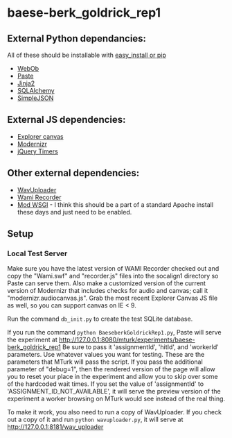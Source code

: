 # baese-berk_goldrick_rep1 #

## External Python dependancies: ##
All of these should be installable with [easy\_install or pip](http://pythonhosted.org/distribute/)

* [WebOb](http://webob.org/)
* [Paste](http://pythonpaste.org/)
* [Jinja2](http://jinja.pocoo.org/)
* [SQLAlchemy](http://www.sqlalchemy.org/)
* [SimpleJSON](https://github.com/simplejson/simplejson)

## External JS dependencies: ##
* [Explorer canvas](http://code.google.com/p/explorercanvas/)
* [Modernizr](http://modernizr.com/)
* [jQuery Timers](http://archive.plugins.jquery.com/project/timers)

## Other external dependencies: ##
* [WavUploader](https://bitbucket.org/hlplab/wavuploader)
* [Wami Recorder](http://code.google.com/p/wami-recorder/)
* [Mod WSGI](http://code.google.com/p/modwsgi/) - I think this should be a part
of a standard Apache install these days and just need to be enabled.

## Setup ##

### Local Test Server ###
Make sure you have the latest version of WAMI Recorder checked out and copy 
the "Wami.swf" and "recorder.js" files into the socalign1 directory so Paste 
can serve them. Also make a customized version of the current version of 
Modernizr that includes checks for audio and canvas; call it 
"modernizr.audiocanvas.js". Grab the most recent Explorer Canvas JS file as 
well, so you can support canvas on IE < 9.

Run the command `db_init.py` to create the test SQLite database.

If you run the command `python BaeseberkGoldrickRep1.py`, Paste will serve the 
experiment at <http://127.0.0.1:8080/mturk/experiments/baese-berk_goldrick_rep1> Be sure to 
pass it 'assignmentId', 'hitId', and 'workerId' parameters. Use whatever values
you want for testing. These are the parameters that MTurk will pass the script.
 If you pass the additional parameter of  "debug=1", then the rendered version
 of the page will allow you to reset your place in the experiment and allow you to
 skip over some of the hardcoded wait times. If you set the value 
of 'assignmentId' to 'ASSIGNMENT\_ID\_NOT\_AVAILABLE', it will serve the 
preview version of the experiment a worker browsing on MTurk would see instead 
of the real thing.

To make it work, you also need to run a copy of WavUploader. If you check out a
copy of it and run `python wavuploader.py`, it will serve at 
<http://127.0.0.1:8181/wav_uploader>

